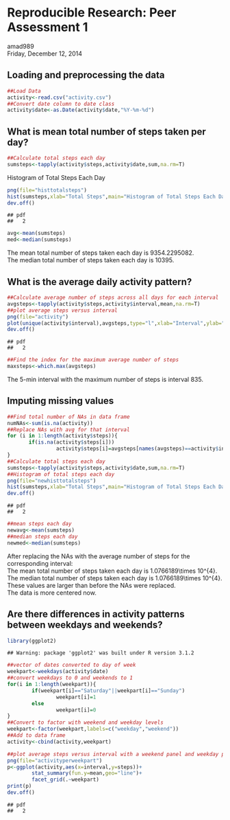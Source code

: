# Reproducible Research: Peer Assessment 1
amad989  
Friday, December 12, 2014  
  
## Loading and preprocessing the data

```r
##Load Data
activity<-read.csv("activity.csv")
##Convert date column to date class
activity$date<-as.Date(activity$date,"%Y-%m-%d")
```
  
  
## What is mean total number of steps taken per day?

```r
##Calculate total steps each day
sumsteps<-tapply(activity$steps,activity$date,sum,na.rm=T)
```
Histogram of Total Steps Each Day

```r
png(file="histtotalsteps")
hist(sumsteps,xlab="Total Steps",main="Histogram of Total Steps Each Day")
dev.off()
```

```
## pdf 
##   2
```

```r
avg<-mean(sumsteps)
med<-median(sumsteps)
```
The mean total number of steps taken each day is 9354.2295082.  
The median total number of steps taken each day is 10395.
  
  
## What is the average daily activity pattern?

```r
##Calculate average number of steps across all days for each interval
avgsteps<-tapply(activity$steps,activity$interval,mean,na.rm=T)
##plot average steps versus interval
png(file="activity")
plot(unique(activity$interval),avgsteps,type="l",xlab="Interval",ylab="Average Steps",main="Average Number of Steps vs. Interval")
dev.off()
```

```
## pdf 
##   2
```

```r
##Find the index for the maximum average number of steps
maxsteps<-which.max(avgsteps)
```
The 5-min interval with the maximum number of steps is interval 835.  
  
  
## Imputing missing values

```r
##Find total number of NAs in data frame
numNAs<-sum(is.na(activity))
##Replace NAs with avg for that interval
for (i in 1:length(activity$steps)){
       if(is.na(activity$steps[i]))
                activity$steps[i]=avgsteps[names(avgsteps)==activity$interval[i]]
}
##Calculate total steps each day
sumsteps<-tapply(activity$steps,activity$date,sum,na.rm=T)
##Histogram of total steps each day
png(file="newhisttotalsteps")
hist(sumsteps,xlab="Total Steps",main="Histogram of Total Steps Each Day (Replaced NAs)")
dev.off()
```

```
## pdf 
##   2
```

```r
##mean steps each day
newavg<-mean(sumsteps)
##median steps each day
newmed<-median(sumsteps)
```
After replacing the NAs with the average number of steps for the corresponding interval:  
The mean total number of steps taken each day is 1.0766189\times 10^{4}.  
The median total number of steps taken each day is 1.0766189\times 10^{4}.    
These values are larger than before the NAs were replaced.  
The data is more centered now.  
  
## Are there differences in activity patterns between weekdays and weekends?

```r
library(ggplot2)
```

```
## Warning: package 'ggplot2' was built under R version 3.1.2
```

```r
##vector of dates converted to day of week
weekpart<-weekdays(activity$date)
##convert weekdays to 0 and weekends to 1
for(i in 1:length(weekpart)){
        if(weekpart[i]=="Saturday"||weekpart[i]=="Sunday")
                weekpart[i]=1
        else
                weekpart[i]=0
}
##Convert to factor with weekend and weekday levels
weekpart<-factor(weekpart,labels=c("weekday","weekend"))
##Add to data frame
activity<-cbind(activity,weekpart)

##plot average steps versus interval with a weekend panel and weekday panel
png(file="activityperweekpart")
p<-ggplot(activity,aes(x=interval,y=steps))+
        stat_summary(fun.y=mean,geo="line")+
        facet_grid(.~weekpart)
print(p)
dev.off()
```

```
## pdf 
##   2
```
